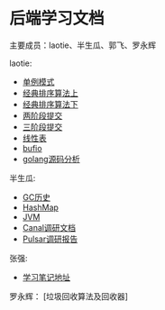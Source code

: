 # 后端学习文档
主要成员：laotie、半生瓜、郭飞、罗永辉




laotie:
- [单例模式](laotie/单例模式.md)
- [经典排序算法上](laotie/经典排序算法上.md)
- [经典排序算法下](laotie/经典排序算法下.md)
- [两阶段提交](laotie/两阶段提交.md)
- [三阶段提交](laotie/三阶段提交.md)
- [线性表](laotie/线性表.md)
- [bufio](laotie/bufio.md)
- [golang源码分析](laotie/golang源码分析.md)

半生瓜:
- [GC历史](半生瓜/学习笔记/GC历史.md)
- [HashMap](半生瓜/学习笔记/HashMap.md)
- [JVM](半生瓜/学习笔记/JVM.md)
- [Canal调研文档](半生瓜/调研文档/Canal调研文档.MD)
- [Pulsar调研报告](半生瓜/调研文档/Pulsar调研报告.md)

张强:
- [学习笔记地址](zhangqiang/README.md)

罗永辉：
[垃圾回收算法及回收器]
